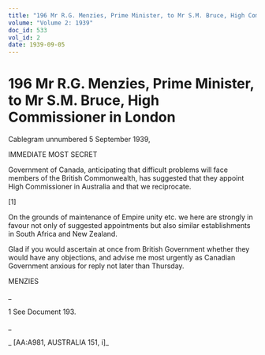 ```yaml
---
title: "196 Mr R.G. Menzies, Prime Minister, to Mr S.M. Bruce, High Commissioner in London"
volume: "Volume 2: 1939"
doc_id: 533
vol_id: 2
date: 1939-09-05
---
```


# 196 Mr R.G. Menzies, Prime Minister, to Mr S.M. Bruce, High Commissioner in London

Cablegram unnumbered 5 September 1939,

IMMEDIATE MOST SECRET

Government of Canada, anticipating that difficult problems will face members of the British Commonwealth, has suggested that they appoint High Commissioner in Australia and that we reciprocate.

[1]

On the grounds of maintenance of Empire unity etc. we here are strongly in favour not only of suggested appointments but also similar establishments in South Africa and New Zealand.

Glad if you would ascertain at once from British Government whether they would have any objections, and advise me most urgently as Canadian Government anxious for reply not later than Thursday.

MENZIES

_

1 See Document 193.

_

_ [AA:A981, AUSTRALIA 151, i]_
